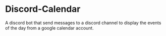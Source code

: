 # Discord-Calendar
A discord bot that send messages to a discord channel to display the events of the day from a google calendar account.
